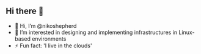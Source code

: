 ## Hi there 👋  
- 👋 Hi, I’m @nikoshepherd
- 👀 I’m interested in designing and implementing infrastructures in Linux-based environments
- ⚡ Fun fact: 'I live in the clouds'

<!---
nikoshepherd/nikoshepherd is a ✨ special ✨ repository because its `README.md` (this file) appears on your GitHub profile.
You can click the Preview link to take a look at your changes.
--->
